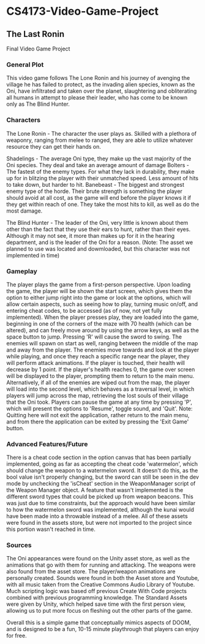 # CS4173-Video-Game-Project
## The Last Ronin
Final Video Game Project 

### General Plot
This video game follows The Lone Ronin and his journey of avenging the village he has failed to protect, as the invading alien species, known as the Oni, 
have infiltrated and taken over the planet, slaughtering and obliterating all humans in attempt to please their leader, who has come to be known only as The Blind Hunter.

### Characters
The Lone Ronin - The character the user plays as. Skilled with a plethora of weaponry, ranging from melee to ranged, they are able to utilize whatever resource they can get their hands on.

Shadelings - The average Oni type, they make up the vast majority of the Oni species. They deal and take an average amount of damage
Bolters - The fastest of the enemy types. For what they lack in durability, they make up for in blitzing the player with their unmatched speed. Less amount of hits to take down, but harder to hit.
Banebeast - The biggest and strongest enemy type of the horde. Their brute strength is something the player should avoid at all cost, as the game will end before the player knows it if they get within reach of one. They take the most hits to kill, as well as do the most damage.

The Blind Hunter - The leader of the Oni, very little is known about them other than the fact that they use their ears to hunt, rather than their eyes. Although it may not see, it more than makes up for it in the hearing department, and is the leader of the Oni for a reason. 
(Note: The asset we planned to use was located and dowmloaded, but this character was not implemented in time)

### Gameplay
The player plays the game from a first-person perspective. Upon loading the game, the player will be shown the start screen, which gives them the option to either jump right into the game or look at the options, which will allow certain aspects, such as seeing how to play, turning music on/off, and entering cheat codes, to be accessed (as of now, not yet fully implemented).
When the player presses play, they are loaded into the game, beginning in one of the corners of the maze with 70 health (which can be altered), and can freely move around by using the arrow keys, as well as the space button to jump. Pressing 'R' will cause the sword to swing. The enemies will spawn on start as well, ranging between the middle of the map and away from the player.
The enemies move towards and look at the player while playing, and once they reach a specific range near the player, they will perform attack animations. 
If the player is touched, their health will decrease by 1 point. If the player's health reaches 0, the game over screen will be displayed to the player, prompting them to return to the main menu. 
Alternatively, if all of the enemies are wiped out from the map, the player will load into the second level, which behaves as a traversal level, in which players will jump across the map, retrieving the lost souls of their village that the Oni took. 
Players can pause the game at any time by pressing 'P', which will present the options to 'Resume', toggle sound, and 'Quit'.
Note: Quitting here will not exit the application, rather return to the main menu, and from there the application can be exited by pressing the 'Exit Game' button.

### Advanced Features/Future
There is a cheat code section in the option canvas that has been partially implemented, going as far as accepting the cheat code 'watermelon', which should change the weapon to a watermelon sword.
It doesn't do this, as the bool value isn't properly changing, but the sword can still be seen in the dev mode by unchecking the 'isCheat' section in the WeaponManager script of the Weapon Manager object. 
A feature that wasn't implemented is the different sword types that could be picked up from weapon beacons. This was just due to time constraints, but the approach would have been similar to how the watermelon sword was implemented, although the kunai would have been made into a throwable instead of a melee. 
All of these assets were found in the assets store, but were not imported to the project since this portion wasn't reached in time.

### Sources
The Oni appearances were found on the Unity asset store, as well as the animations that go with them for running and attacking.
The weapons were also found from the asset store.
The player/weapon animations are personally created.
Sounds were found in both the Asset store and Youtube, with all music taken from the Creative Commons Audio Library of Youtube.
Much scripting logic was based off previous Create With Code projects combined with previous programming knowledge. 
The Standard Assets were given by Unity, which helped save time with the first person view, allowing us to put more focus on fleshing out the other parts of the game.

Overall this is a simple game that conceptually mimics aspects of DOOM, and is designed to be a fun, 10-15 minute playthrough that players can enjoy for free.

